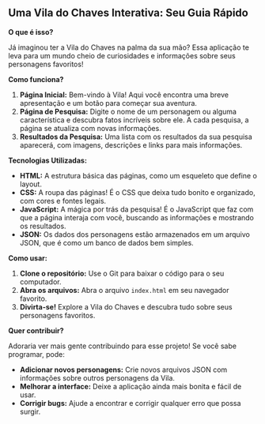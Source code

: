 ## Uma Vila do Chaves Interativa: Seu Guia Rápido

**O que é isso?**

Já imaginou ter a Vila do Chaves na palma da sua mão? Essa aplicação te leva para um mundo cheio de curiosidades e informações sobre seus personagens favoritos!

**Como funciona?**

1. **Página Inicial:** Bem-vindo à Vila! Aqui você encontra uma breve apresentação e um botão para começar sua aventura.
2. **Página de Pesquisa:** Digite o nome de um personagem ou alguma característica e descubra fatos incríveis sobre ele. A cada pesquisa, a página se atualiza com novas informações.
3. **Resultados da Pesquisa:** Uma lista com os resultados da sua pesquisa aparecerá, com imagens, descrições e links para mais informações.

**Tecnologias Utilizadas:**

* **HTML:** A estrutura básica das páginas, como um esqueleto que define o layout.
* **CSS:** A roupa das páginas! É o CSS que deixa tudo bonito e organizado, com cores e fontes legais.
* **JavaScript:** A mágica por trás da pesquisa! É o JavaScript que faz com que a página interaja com você, buscando as informações e mostrando os resultados.
* **JSON:** Os dados dos personagens estão armazenados em um arquivo JSON, que é como um banco de dados bem simples.

**Como usar:**

1. **Clone o repositório:** Use o Git para baixar o código para o seu computador.
2. **Abra os arquivos:** Abra o arquivo `index.html` em seu navegador favorito.
3. **Divirta-se!** Explore a Vila do Chaves e descubra tudo sobre seus personagens favoritos.

**Quer contribuir?**

Adoraria ver mais gente contribuindo para esse projeto! Se você sabe programar, pode:

* **Adicionar novos personagens:** Crie novos arquivos JSON com informações sobre outros personagens da Vila.
* **Melhorar a interface:** Deixe a aplicação ainda mais bonita e fácil de usar.
* **Corrigir bugs:** Ajude a encontrar e corrigir qualquer erro que possa surgir.


